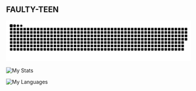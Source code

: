 ## FAULTY-TEEN

![Activity Snake](https://github.com/faulty-teen/faulty-teen/blob/main/snake.svg)

![My Stats](https://github-readme-stats.vercel.app/api/?username=faulty-teen&count_private=true&theme=tokyonight&showicons=true)

![My Languages](https://github-readme-stats.vercel.app/api/top-langs/?username=faulty-teen&langs_count=5&theme=tokyonight)
